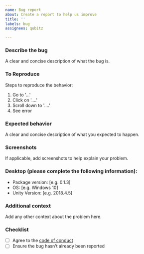 ```yaml
---
name: Bug report
about: Create a report to help us improve
title: ''
labels: bug
assignees: qubitz

---
```


### **Describe the bug**

A clear and concise description of what the bug is.

### **To Reproduce**

Steps to reproduce the behavior:

1. Go to '...'
2. Click on '....'
3. Scroll down to '....'
4. See error

### **Expected behavior**

A clear and concise description of what you expected to happen.

### **Screenshots**

If applicable, add screenshots to help explain your problem.

### **Desktop (please complete the following information):**

* Package version: [e.g. 0.1.3]
* OS: [e.g. Windows 10]
* Unity Version: [e.g. 2018.4.5]

### **Additional context**

Add any other context about the problem here.

### **Checklist**

* [ ] Agree to the [code of conduct]
* [ ] Ensure the bug hasn't already been reported

[code of conduct]: /CODE_OF_CONDUCT.md
